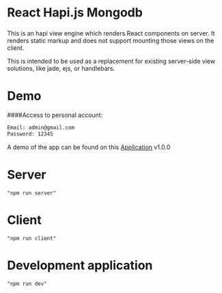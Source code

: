 # React Hapi.js Mongodb
###
This is an hapi view engine which renders React components on server. It renders static markup and does not support mounting those views on the client.

This is intended to be used as a replacement for existing server-side view solutions, like jade, ejs, or handlebars.

# Demo
####Access to personal account:
```bash
Email: admin@gmail.com
Password: 12345
```
A demo of the app can be found on this [Application](https://limitless-fjord-37037.herokuapp.com) v1.0.0


# Server
    "npm run server"

# Client
    "npm run client"


# Development application
    "npm run dev"
    
    
